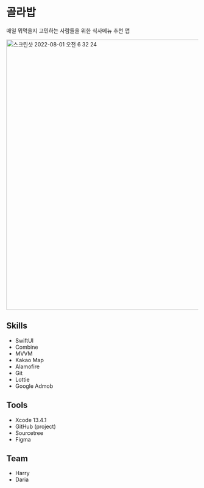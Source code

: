 # 골라밥

매일 뭐먹을지 고민하는 사람들을 위한 식사메뉴 추천 앱

<img width="708" alt="스크린샷 2022-08-01 오전 6 32 24" src="https://user-images.githubusercontent.com/77602040/182046189-3eeb84f7-92e5-4cf7-98a0-cb26bc75548a.png">

## Skills

* SwiftUI
* Combine
* MVVM
* Kakao Map
* Alamofire
* Git
* Lottie
* Google Admob

## Tools

* Xcode 13.4.1
* GitHub (project)
* Sourcetree
* Figma

## Team

* Harry
* Daria